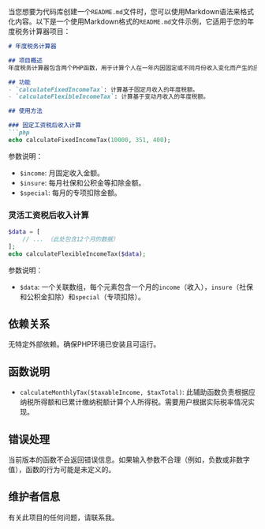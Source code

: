 当您想要为代码库创建一个`README.md`文件时，您可以使用Markdown语法来格式化内容。以下是一个使用Markdown格式的`README.md`文件示例，它适用于您的年度税务计算器项目：

```markdown
# 年度税务计算器

## 项目概述
年度税务计算器包含两个PHP函数，用于计算个人在一年内因固定或不同月份收入变化而产生的应纳税额。这些工具旨在帮助用户快速估算税务负担，并进行财务规划。

## 功能
- `calculateFixedIncomeTax`: 计算基于固定月收入的年度税额。
- `calculateFlexibleIncomeTax`: 计算基于变动月收入的年度税额。

## 使用方法

### 固定工资税后收入计算
```php
echo calculateFixedIncomeTax(10000, 351, 400);
```
参数说明：
- `$income`: 月固定收入金额。
- `$insure`: 每月社保和公积金等扣除金额。
- `$special`: 每月的专项扣除金额。

### 灵活工资税后收入计算
```php
$data = [
    // ... （此处包含12个月的数据）
];
echo calculateFlexibleIncomeTax($data);
```
参数说明：
- `$data`: 一个关联数组，每个元素包含一个月的`income`（收入），`insure`（社保和公积金扣除）和`special`（专项扣除）。

## 依赖关系
无特定外部依赖。确保PHP环境已安装且可运行。

## 函数说明
- `calculateMonthlyTax($taxableIncome, $taxTotal)`: 此辅助函数负责根据应纳税所得额和已累计缴纳税额计算个人所得税。需要用户根据实际税率情况实现。

## 错误处理
当前版本的函数不会返回错误信息。如果输入参数不合理（例如，负数或非数字值），函数的行为可能是未定义的。

## 维护者信息
有关此项目的任何问题，请联系我。
